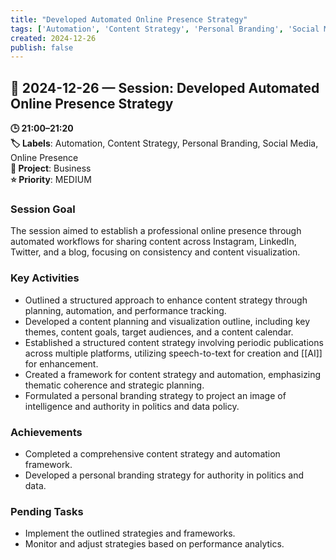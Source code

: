 ```yaml
---
title: "Developed Automated Online Presence Strategy"
tags: ['Automation', 'Content Strategy', 'Personal Branding', 'Social Media', 'Online Presence']
created: 2024-12-26
publish: false
---
```


## 📅 2024-12-26 — Session: Developed Automated Online Presence Strategy

**🕒 21:00–21:20**  
**🏷️ Labels**: Automation, Content Strategy, Personal Branding, Social Media, Online Presence  
**📂 Project**: Business  
**⭐ Priority**: MEDIUM  


### Session Goal
The session aimed to establish a professional online presence through automated workflows for sharing content across Instagram, LinkedIn, Twitter, and a blog, focusing on consistency and content visualization.

### Key Activities
- Outlined a structured approach to enhance content strategy through planning, automation, and performance tracking.
- Developed a content planning and visualization outline, including key themes, content goals, target audiences, and a content calendar.
- Established a structured content strategy involving periodic publications across multiple platforms, utilizing speech-to-text for creation and [[AI]] for enhancement.
- Created a framework for content strategy and automation, emphasizing thematic coherence and strategic planning.
- Formulated a personal branding strategy to project an image of intelligence and authority in politics and data policy.

### Achievements
- Completed a comprehensive content strategy and automation framework.
- Developed a personal branding strategy for authority in politics and data.

### Pending Tasks
- Implement the outlined strategies and frameworks.
- Monitor and adjust strategies based on performance analytics.
